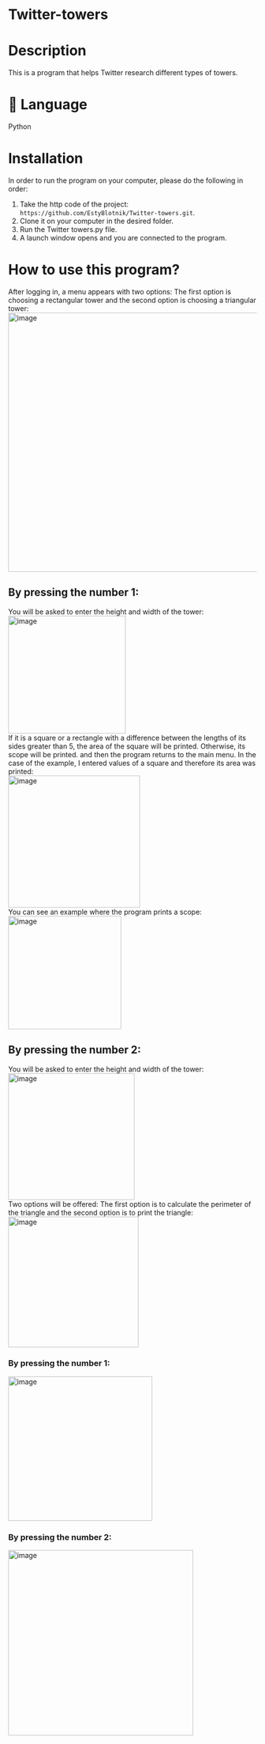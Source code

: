 # Twitter-towers
# Description
This is a program that helps Twitter research different types of towers.
# 💼 Language
Python
# Installation
In order to run the program on your computer, please do the following in order:
1. Take the http code of the project: ```https://github.com/EstyBlotnik/Twitter-towers.git```.
2. Clone it on your computer in the desired folder.
3. Run the Twitter towers.py file.
4. A launch window opens and you are connected to the program.

# How to use this program?
After logging in, a menu appears with two options:
The first option is choosing a rectangular tower and the second option is choosing a triangular tower:<br />
<img width="524" alt="image" src="https://github.com/EstyBlotnik/Twitter-towers/assets/118099586/fdb30580-a0aa-46a4-a84a-cb41cbab1942"> <br />
## By pressing the number 1:
You will be asked to enter the height and width of the tower:<br />
<img width="238" alt="image" src="https://github.com/EstyBlotnik/Twitter-towers/assets/118099586/5de51639-7b3c-4b82-9350-fa763e8a5804"> <br />
If it is a square or a rectangle with a difference between the lengths of its sides greater than 5, the area of the square will be printed.
Otherwise, its scope will be printed.
and then the program returns to the main menu.
In the case of the example, I entered values of a square and therefore its area was printed:<br />
<img width="267" alt="image" src="https://github.com/EstyBlotnik/Twitter-towers/assets/118099586/17e7773a-db8d-44ec-b237-9f70f051b8cd"> <br />
You can see an example where the program prints a scope: <br />
<img width="229" alt="image" src="https://github.com/EstyBlotnik/Twitter-towers/assets/118099586/7ec63f1e-d27a-485a-a8fb-51cc13104e22"> <br />
## By pressing the number 2:
You will be asked to enter the height and width of the tower:<br />
<img width="256" alt="image" src="https://github.com/EstyBlotnik/Twitter-towers/assets/118099586/0fa85682-8bde-4d0b-abc9-984845e7c47c"> <br />
Two options will be offered:
The first option is to calculate the perimeter of the triangle and the second option is to print the triangle: <br />
<img width="264" alt="image" src="https://github.com/EstyBlotnik/Twitter-towers/assets/118099586/3ca1fe92-493d-4867-b630-76368c679dd4"> <br />
### By pressing the number 1:
<img width="292" alt="image" src="https://github.com/EstyBlotnik/Twitter-towers/assets/118099586/636347cb-32e4-4614-9b0d-f3f1e07500c4"> <br />
### By pressing the number 2:
<img width="375" alt="image" src="https://github.com/EstyBlotnik/Twitter-towers/assets/118099586/ad7109b5-0665-4a5d-b3c9-888a0ea064d1"> <br />







